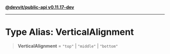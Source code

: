 [**@devvit/public-api v0.11.17-dev**](../../../../../../README.md)

---

# Type Alias: VerticalAlignment

> **VerticalAlignment** = `"top"` \| `"middle"` \| `"bottom"`
